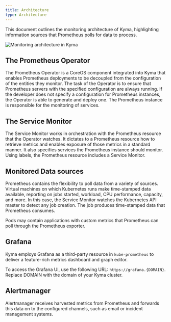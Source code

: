 ```yaml
---
title: Architecture
type: Architecture
---
```


This document outlines the monitoring architecture of Kyma, highlighting information sources that Prometheus polls for data to process.


![Monitoring architecture in Kyma](assets/monitoring.png)


## The Prometheus Operator

The Prometheus Operator is a CoreOS component integrated into Kyma that enables Prometheus deployments to be decoupled from the configuration of the entities they monitor. The task of the Operator is to ensure that Prometheus servers with the specified configuration are always running. If the developer does not specify a configuration for Prometheus instances, the Operator is able to generate and deploy one. The Prometheus instance is responsible for the monitoring of services.

## The Service Monitor

The Service Monitor works in orchestration with the Prometheus resource that the Operator watches. It dictates to a Prometheus resource how to retrieve metrics and enables exposure of those metrics in a standard manner. It also specifies services the Prometheus instance should monitor. Using labels, the Prometheus resource includes a Service Monitor.  

## Monitored Data sources

Prometheus contains the flexibility to poll data from a variety of sources. Virtual machines on which Kubernetes runs make time-stamped data available, reporting on jobs started, workload, CPU performance, capacity, and more. In this case, the Service Monitor watches the Kubernetes API master to detect any job creation. The job produces time-stamped data that Prometheus consumes.

Pods may contain applications with custom metrics that Prometheus can poll through the Prometheus exporter.

## Grafana

Kyma employs Grafana as a third-party resource in `kube-prometheus` to deliver a feature-rich metrics dashboard and graph editor.

To access the Grafana UI, use the following URL: `https://grafana.{DOMAIN}`. Replace DOMAIN with the domain of your Kyma cluster.

## Alertmanager

Alertmanager receives harvested metrics from Prometheus and forwards this data on to the configured channels, such as email or incident management systems.
